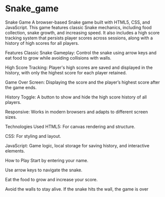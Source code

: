 # Snake_game
Snake Game
A browser-based Snake game built with HTML5, CSS, and JavaScript. This game features classic Snake mechanics, including food collection, snake growth, and increasing speed. It also includes a high score tracking system that persists player scores across sessions, along with a history of high scores for all players.

Features
Classic Snake Gameplay: Control the snake using arrow keys and eat food to grow while avoiding collisions with walls.

High Score Tracking: Player's high scores are saved and displayed in the history, with only the highest score for each player retained.

Game Over Screen: Displaying the score and the player’s highest score after the game ends.

History Toggle: A button to show and hide the high score history of all players.

Responsive: Works in modern browsers and adapts to different screen sizes.

Technologies Used
HTML5: For canvas rendering and structure.

CSS: For styling and layout.

JavaScript: Game logic, local storage for saving history, and interactive elements.

How to Play
Start by entering your name.

Use arrow keys to navigate the snake.

Eat the food to grow and increase your score.

Avoid the walls to stay alive. If the snake hits the wall, the game is over
